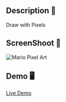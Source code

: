 ## Description 📖
Draw with Pixels

## ScreenShoot 📸
![Mario Pixel Art](https://res.cloudinary.com/dqxtoises/image/upload/v1620420929/mario_pixel_art_vxhd6f.png)

## Demo 🖥️ 
[Live Demo](https://grayturtle01.github.io/pixelArt/)

<!--
![Star](https://res.cloudinary.com/dqxtoises/image/upload/v1622064895/2021-05-26-154238_674x674_scrot_g41gs7.png)
![Heart](https://res.cloudinary.com/dqxtoises/image/upload/v1622064783/heart-pixel_art_t4vu62.png)
![Space Invaders image](https://res.cloudinary.com/dqxtoises/image/upload/v1620338830/space_invaders_pixels_wklhmy.png)

![Link Pixel Art](https://res.cloudinary.com/dqxtoises/image/upload/v1620749550/link_pixel_art_xfqdoj.png)
![PokeBall](https://res.cloudinary.com/dqxtoises/image/upload/v1620817781/pokeball-pixel-art_hfmifj.png)
![Rex](https://res.cloudinary.com/dqxtoises/image/upload/v1621006897/rex-pixel-art_ucg2ir.png)
-->

